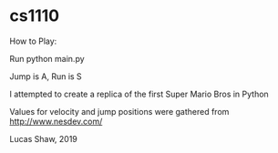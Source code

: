 # cs1110

How to Play:

Run python main.py

Jump is A, Run is S

I attempted to create a replica of the first Super Mario Bros in Python

Values for velocity and jump positions were gathered from http://www.nesdev.com/

Lucas Shaw, 2019
